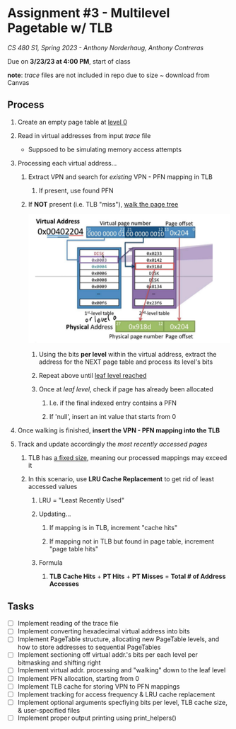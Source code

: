 # Assignment #3 - Multilevel Pagetable w/ TLB

*CS 480 S1, Spring 2023 - Anthony Norderhaug, Anthony Contreras*

Due on **3/23/23 at 4:00 PM**, start of class

**note**: *trace* files are not included in repo due to size ~ download from Canvas

## Process

1. Create an empty page table at <u>level 0</u>

2. Read in virtual addresses from input *trace* file
   
   - Suppsoed to be simulating memory access attempts

3. Processing each virtual address...
   
   1. Extract VPN and search for *existing* VPN - PFN mapping in TLB
      
      1. If present, use found PFN
   
   2. If **NOT** present (i.e. TLB "miss"), <u>walk the page tree</u>
      
      ![processing_virtual_addr](imgRef/ss1.png)
      
      1. Using the bits **per level** within the virtual address, extract the address for the NEXT page table and process its level's bits
      
      2. Repeat above until <u>leaf level reached</u>
      
      3. Once at *leaf level*, check if page has already been allocated 
         
         1. I.e. if the final indexed entry contains a PFN 
         
         2. If 'null', insert an int value that starts from 0

4. Once walking is finished, **insert the VPN - PFN mapping into the TLB**

5. Track and update accordingly the *most recently accessed pages*
   
   1. TLB has <u>a fixed size</u>, meaning our processed mappings may exceed it
   
   2. In this scenario, use **LRU Cache Replacement** to get rid of least accessed values
      
      1. LRU = "Least Recently Used"
      
      2. Updating...
         
         1. If mapping is in TLB, increment "cache hits"
         
         2. If mapping not in TLB but found in page table, increment "page table hits"
      
      3. Formula
         
         1. **TLB Cache Hits** + **PT Hits** + **PT Misses** = **Total # of Address Accesses**

## Tasks

- [ ] Implement reading of the trace file
- [ ] Implement converting hexadecimal virtual address into bits
- [ ] Implement PageTable structure, allocating new PageTable levels, and how to store addresses to sequential PageTables
- [ ] Implement sectioning off virtual addr.'s bits per each level per bitmasking and shifting right
- [ ] Implement virtual addr. processing and "walking" down to the leaf level
- [ ] Implement PFN allocation, starting from 0
- [ ] Implement TLB cache for storing VPN to PFN mappings
- [ ] Implement tracking for access frequency & LRU cache replacement
- [ ] Implement optional arguments specfiying bits per level, TLB cache size, & user-specified files
- [ ] Implement proper output printing using print_helpers()
